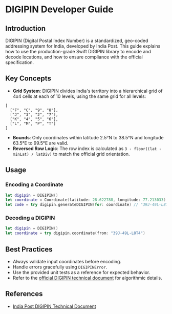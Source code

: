 # DIGIPIN Developer Guide

## Introduction

DIGIPIN (Digital Postal Index Number) is a standardized, geo-coded addressing system for India, developed by India Post. This guide explains how to use the production-grade Swift DIGIPIN library to encode and decode locations, and how to ensure compliance with the official specification.

## Key Concepts

- **Grid System**: DIGIPIN divides India's territory into a hierarchical grid of 4x4 cells at each of 10 levels, using the same grid for all levels:

```
[
  ["F", "C", "9", "8"],
  ["J", "3", "2", "7"],
  ["K", "4", "5", "6"],
  ["L", "M", "P", "T"]
]
```

- **Bounds**: Only coordinates within latitude 2.5°N to 38.5°N and longitude 63.5°E to 99.5°E are valid.
- **Reversed Row Logic**: The row index is calculated as `3 - floor((lat - minLat) / latDiv)` to match the official grid orientation.

## Usage

### Encoding a Coordinate

```swift
let digipin = DIGIPIN()
let coordinate = Coordinate(latitude: 28.622788, longitude: 77.213033)
let code = try digipin.generateDIGIPIN(for: coordinate) // "39J-49L-L8T4"
```

### Decoding a DIGIPIN

```swift
let digipin = DIGIPIN()
let coordinate = try digipin.coordinate(from: "39J-49L-L8T4")
```

## Best Practices

- Always validate input coordinates before encoding.
- Handle errors gracefully using `DIGIPINError`.
- Use the provided unit tests as a reference for expected behavior.
- Refer to the [official DIGIPIN technical document](https://www.indiapost.gov.in/VAS/DOP_PDFFiles/DIGIPIN%20Technical%20document.pdf) for algorithmic details.

## References
- [India Post DIGIPIN Technical Document](https://www.indiapost.gov.in/VAS/DOP_PDFFiles/DIGIPIN%20Technical%20document.pdf)
